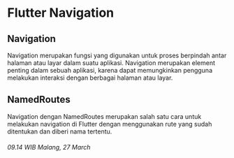 # **Flutter Navigation**

## Navigation
Navigation merupakan fungsi yang digunakan untuk proses berpindah antar halaman atau layar dalam suatu aplikasi. Navigation merupakan element penting dalam sebuah aplikasi, karena dapat memungkinkan pengguna melakukan interaksi dengan berbagai halaman atau layar.

## NamedRoutes
Navigation dengan NamedRoutes merupakan salah satu cara untuk melakukan navigation di Flutter dengan menggunakan rute yang sudah ditentukan dan diberi nama tertentu. 

###### 09.14 WIB Malang, 27 March
